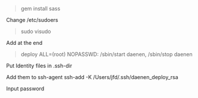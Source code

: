> gem install sass

Change /etc/sudoers
> sudo visudo

Add at the end
> deploy  ALL=(root) NOPASSWD: /sbin/start daenen, /sbin/stop daenen

Put Identity files in .ssh-dir

Add them to ssh-agent
ssh-add -K /Users/jfd/.ssh/daenen_deploy_rsa

Input password
